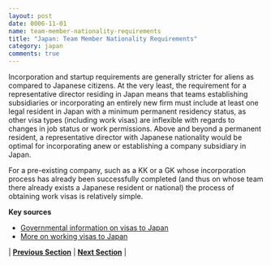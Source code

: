 ```yaml
---
layout: post
date: 0006-11-01
name: team-member-nationality-requirements
title: "Japan: Team Member Nationality Requirements"
category: japan
comments: true
---
```




Incorporation and startup requirements are generally stricter for aliens as compared to Japanese citizens. At the very least, the requirement for a representative director residing in Japan means that teams establishing subsidiaries or incorporating an entirely new firm must include at least one legal resident in Japan with a minimum permanent residency status, as other visa types (including work visas) are inflexible with regards to changes in job status or work permissions. Above and beyond a permanent resident, a representative director with Japanese nationality would be optimal for incorporating anew or establishing a company subsidiary in Japan.

For a pre-existing company, such as a KK or a GK whose incorporation process has already been successfully completed (and thus on whose team there already exists a Japanese resident or national) the process of obtaining work visas is relatively simple.

**Key sources**
 - [Governmental information on visas to Japan](http://www.mofa.go.jp/j_info/visit/visa)
 - [More on working visas to Japan](http://www.mofa.go.jp/j_info/visit/visa/long/index.html)
 
 | **[Previous Section]( https://neo-project.github.io/global-blockchain-compliance-hub//japan/japan-registry-requirements.html)** | **[Next Section]( https://neo-project.github.io/global-blockchain-compliance-hub//japan/japan-tax-and-auditing-requirements.html)** |
